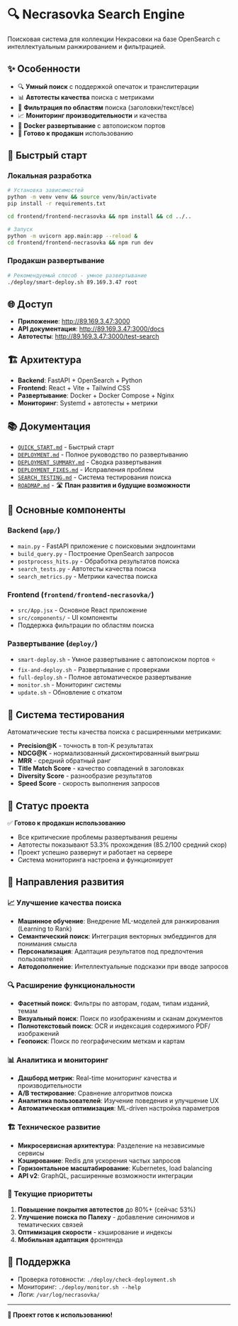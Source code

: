 # 🔍 Necrasovka Search Engine

Поисковая система для коллекции Некрасовки на базе OpenSearch с интеллектуальным ранжированием и фильтрацией.

## ✨ Особенности

- 🔍 **Умный поиск** с поддержкой опечаток и транслитерации
- 📊 **Автотесты качества** поиска с метриками
- 🎯 **Фильтрация по областям** поиска (заголовки/текст/все)
- 📈 **Мониторинг производительности** и качества
- 🐳 **Docker развертывание** с автопоиском портов
- 🚀 **Готово к продакшн** использованию

## 🚀 Быстрый старт

### Локальная разработка
```bash
# Установка зависимостей
python -m venv venv && source venv/bin/activate
pip install -r requirements.txt

cd frontend/frontend-necrasovka && npm install && cd ../..

# Запуск
python -m uvicorn app.main:app --reload &
cd frontend/frontend-necrasovka && npm run dev
```

### Продакшн развертывание
```bash
# Рекомендуемый способ - умное развертывание
./deploy/smart-deploy.sh 89.169.3.47 root
```

## 🌐 Доступ

- **Приложение**: http://89.169.3.47:3000
- **API документация**: http://89.169.3.47:3000/docs
- **Автотесты**: http://89.169.3.47:3000/test-search

## 🏗️ Архитектура

- **Backend**: FastAPI + OpenSearch + Python
- **Frontend**: React + Vite + Tailwind CSS
- **Развертывание**: Docker + Docker Compose + Nginx
- **Мониторинг**: Systemd + автотесты + метрики

## 📚 Документация

- [`QUICK_START.md`](QUICK_START.md) - Быстрый старт
- [`DEPLOYMENT.md`](DEPLOYMENT.md) - Полное руководство по развертыванию
- [`DEPLOYMENT_SUMMARY.md`](DEPLOYMENT_SUMMARY.md) - Сводка развертывания
- [`DEPLOYMENT_FIXES.md`](DEPLOYMENT_FIXES.md) - Исправления проблем
- [`SEARCH_TESTING.md`](SEARCH_TESTING.md) - Система тестирования поиска
- [`ROADMAP.md`](ROADMAP.md) - 🛣️ **План развития и будущие возможности**

## 🔧 Основные компоненты

### Backend (`app/`)
- `main.py` - FastAPI приложение с поисковыми эндпоинтами
- `build_query.py` - Построение OpenSearch запросов
- `postprocess_hits.py` - Обработка результатов поиска
- `search_tests.py` - Автотесты качества поиска
- `search_metrics.py` - Метрики качества поиска

### Frontend (`frontend/frontend-necrasovka/`)
- `src/App.jsx` - Основное React приложение
- `src/components/` - UI компоненты
- Поддержка фильтрации по областям поиска

### Развертывание (`deploy/`)
- `smart-deploy.sh` - Умное развертывание с автопоиском портов ⭐
- `fix-and-deploy.sh` - Развертывание с проверками
- `full-deploy.sh` - Полное автоматическое развертывание
- `monitor.sh` - Мониторинг системы
- `update.sh` - Обновление с откатом

## 🧪 Система тестирования

Автоматические тесты качества поиска с расширенными метриками:
- **Precision@K** - точность в топ-K результатах
- **NDCG@K** - нормализованный дисконтированный выигрыш
- **MRR** - средний обратный ранг
- **Title Match Score** - качество совпадений в заголовках
- **Diversity Score** - разнообразие результатов
- **Speed Score** - скорость выполнения запросов

## 🎯 Статус проекта

✅ **Готово к продакшн использованию**
- Все критические проблемы развертывания решены
- Автотесты показывают 53.3% прохождения (85.2/100 средний скор)
- Проект успешно развернут и работает на сервере
- Система мониторинга настроена и функционирует

## 🚀 Направления развития

### 📈 Улучшение качества поиска
- **Машинное обучение**: Внедрение ML-моделей для ранжирования (Learning to Rank)
- **Семантический поиск**: Интеграция векторных эмбеддингов для понимания смысла
- **Персонализация**: Адаптация результатов под предпочтения пользователей
- **Автодополнение**: Интеллектуальные подсказки при вводе запросов

### 🔍 Расширение функциональности
- **Фасетный поиск**: Фильтры по авторам, годам, типам изданий, темам
- **Визуальный поиск**: Поиск по изображениям и сканам документов
- **Полнотекстовый поиск**: OCR и индексация содержимого PDF/изображений
- **Геопоиск**: Поиск по географическим меткам и картам

### 📊 Аналитика и мониторинг
- **Дашборд метрик**: Real-time мониторинг качества и производительности
- **A/B тестирование**: Сравнение алгоритмов поиска
- **Аналитика пользователей**: Изучение поведения и улучшение UX
- **Автоматическая оптимизация**: ML-driven настройка параметров

### 🏗️ Техническое развитие
- **Микросервисная архитектура**: Разделение на независимые сервисы
- **Кэширование**: Redis для ускорения частых запросов
- **Горизонтальное масштабирование**: Kubernetes, load balancing
- **API v2**: GraphQL, расширенные возможности интеграции

### 🎯 Текущие приоритеты
1. **Повышение покрытия автотестов** до 80%+ (сейчас 53%)
2. **Улучшение поиска по Палеху** - добавление синонимов и тематических связей
3. **Оптимизация скорости** - кэширование и индексы
4. **Мобильная адаптация** фронтенда

## 🤝 Поддержка

- Проверка готовности: `./deploy/check-deployment.sh`
- Мониторинг: `./deploy/monitor.sh --help`
- Логи: `/var/log/necrasovka/`

---

**🎉 Проект готов к использованию!**
